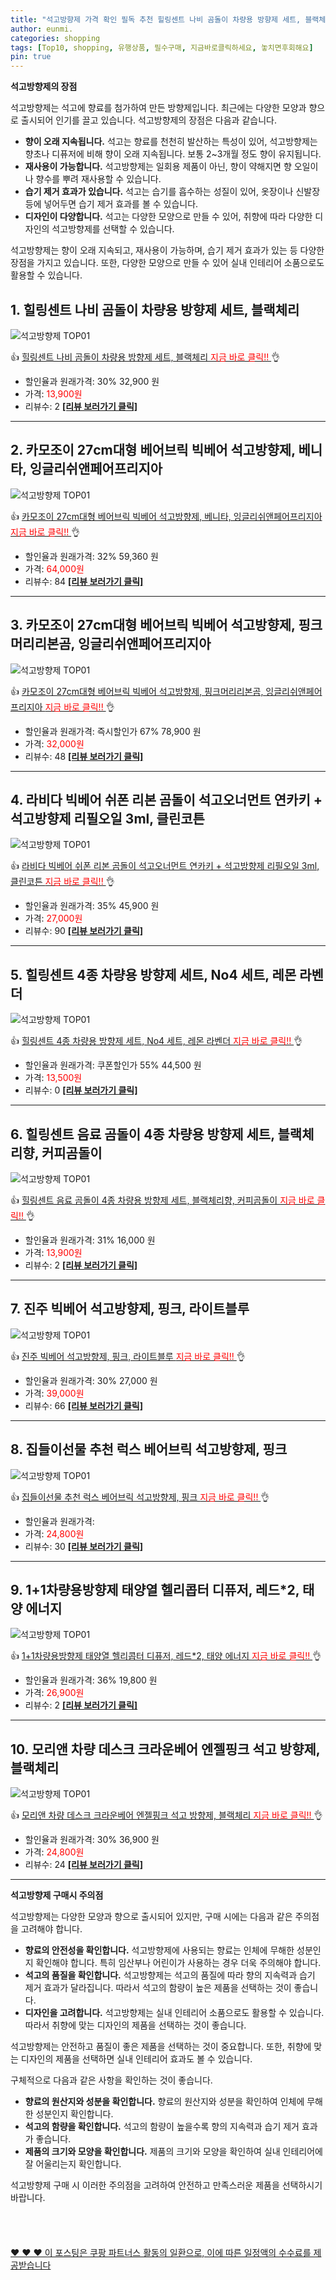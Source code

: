 ```yaml
---
title: "석고방향제 가격 확인 필독 추천 힐링센트 나비 곰돌이 차량용 방향제 세트, 블랙체리 비교 장점 구매가이드"
author: eunmi.
categories: shopping
tags: [Top10, shopping, 유행상품, 필수구매, 지금바로클릭하세요, 놓치면후회해요]
pin: true
---
```

**석고방향제의 장점**

석고방향제는 석고에 향료를 첨가하여 만든 방향제입니다. 최근에는 다양한 모양과 향으로 출시되어 인기를 끌고 있습니다. 석고방향제의 장점은 다음과 같습니다.

* **향이 오래 지속됩니다.** 석고는 향료를 천천히 발산하는 특성이 있어, 석고방향제는 향초나 디퓨저에 비해 향이 오래 지속됩니다. 보통 2~3개월 정도 향이 유지됩니다.
* **재사용이 가능합니다.** 석고방향제는 일회용 제품이 아닌, 향이 약해지면 향 오일이나 향수를 뿌려 재사용할 수 있습니다.
* **습기 제거 효과가 있습니다.** 석고는 습기를 흡수하는 성질이 있어, 옷장이나 신발장 등에 넣어두면 습기 제거 효과를 볼 수 있습니다.
* **디자인이 다양합니다.** 석고는 다양한 모양으로 만들 수 있어, 취향에 따라 다양한 디자인의 석고방향제를 선택할 수 있습니다.

석고방향제는 향이 오래 지속되고, 재사용이 가능하며, 습기 제거 효과가 있는 등 다양한 장점을 가지고 있습니다. 또한, 다양한 모양으로 만들 수 있어 실내 인테리어 소품으로도 활용할 수 있습니다.

   

## 1. 힐링센트 나비 곰돌이 차량용 방향제 세트, 블랙체리

![석고방향제 TOP01](https://thumbnail7.coupangcdn.com/thumbnails/remote/230x230ex/image/vendor_inventory/21cb/66ae3153c7669dc6c9ea85aea791e32531bbd53be3c34763298ac5fc2e70.JPG)


👍 [힐링센트 나비 곰돌이 차량용 방향제 세트, 블랙체리 <font color=red> 지금 바로 클릭!! </font> ](https://link.coupang.com/re/AFFSDP?lptag=AF3617701&subid=GithubCoopas&pageKey=7687235705&traceid=V0-153&itemId=20547121919&vendorItemId=78075181358) 👌 


- 할인율과 원래가격: 30%  32,900   원
- 가격: <span style='color:red'>13,900원</span>
- 리뷰수: 2  [**[리뷰 보러가기 클릭]**](https://link.coupang.com/re/AFFSDP?lptag=AF3617701&subid=GithubCoopas&pageKey=7687235705&traceid=V0-153&itemId=20547121919&vendorItemId=78075181358)

---


   

## 2. 카모조이 27cm대형 베어브릭 빅베어 석고방향제, 베니타, 잉글리쉬앤페어프리지아

![석고방향제 TOP01](https://thumbnail7.coupangcdn.com/thumbnails/remote/230x230ex/image/vendor_inventory/3d75/35e3c385f912807f7eae8999bf058dac9ebaaa879b37525748313333b351.JPG)


👍 [카모조이 27cm대형 베어브릭 빅베어 석고방향제, 베니타, 잉글리쉬앤페어프리지아 <font color=red> 지금 바로 클릭!! </font> ](https://link.coupang.com/re/AFFSDP?lptag=AF3617701&subid=GithubCoopas&pageKey=7545030438&traceid=V0-153&itemId=19843309105&vendorItemId=86944773147) 👌 


- 할인율과 원래가격: 32%  59,360   원
- 가격: <span style='color:red'>64,000원</span>
- 리뷰수: 84  [**[리뷰 보러가기 클릭]**](https://link.coupang.com/re/AFFSDP?lptag=AF3617701&subid=GithubCoopas&pageKey=7545030438&traceid=V0-153&itemId=19843309105&vendorItemId=86944773147)

---


   

## 3. 카모조이 27cm대형 베어브릭 빅베어 석고방향제, 핑크머리리본곰, 잉글리쉬앤페어프리지아

![석고방향제 TOP01](https://thumbnail7.coupangcdn.com/thumbnails/remote/230x230ex/image/vendor_inventory/0b93/6f028741ccc683b9a0dc14b4c177b134e8c758db2008383547bc20195d6c.jpg)


👍 [카모조이 27cm대형 베어브릭 빅베어 석고방향제, 핑크머리리본곰, 잉글리쉬앤페어프리지아 <font color=red> 지금 바로 클릭!! </font> ](https://link.coupang.com/re/AFFSDP?lptag=AF3617701&subid=GithubCoopas&pageKey=7524175461&traceid=V0-153&itemId=19740623316&vendorItemId=86844346978) 👌 


- 할인율과 원래가격: 즉시할인가 67%  78,900   원
- 가격: <span style='color:red'>32,000원</span>
- 리뷰수: 48  [**[리뷰 보러가기 클릭]**](https://link.coupang.com/re/AFFSDP?lptag=AF3617701&subid=GithubCoopas&pageKey=7524175461&traceid=V0-153&itemId=19740623316&vendorItemId=86844346978)

---


   

## 4. 라비다 빅베어 쉬폰 리본 곰돌이 석고오너먼트 연카키 + 석고방향제 리필오일 3ml, 클린코튼

![석고방향제 TOP01](https://thumbnail9.coupangcdn.com/thumbnails/remote/230x230ex/image/rs_quotation_api/c3eckeuf/8eee8c3034944136a20e746226f46583.jpg)


👍 [라비다 빅베어 쉬폰 리본 곰돌이 석고오너먼트 연카키 + 석고방향제 리필오일 3ml, 클린코튼 <font color=red> 지금 바로 클릭!! </font> ](https://link.coupang.com/re/AFFSDP?lptag=AF3617701&subid=GithubCoopas&pageKey=6398051058&traceid=V0-153&itemId=13669764429&vendorItemId=80921823511) 👌 


- 할인율과 원래가격: 35%  45,900   원
- 가격: <span style='color:red'>27,000원</span>
- 리뷰수: 90  [**[리뷰 보러가기 클릭]**](https://link.coupang.com/re/AFFSDP?lptag=AF3617701&subid=GithubCoopas&pageKey=6398051058&traceid=V0-153&itemId=13669764429&vendorItemId=80921823511)

---


   

## 5. 힐링센트 4종 차량용 방향제 세트, No4 세트, 레몬 라벤더

![석고방향제 TOP01](https://thumbnail10.coupangcdn.com/thumbnails/remote/230x230ex/image/vendor_inventory/237d/c26f80e9f30d9caf722c9b950b175ff7e42b5f2897767c8f585ee7c3cd5d.jpg)


👍 [힐링센트 4종 차량용 방향제 세트, No4 세트, 레몬 라벤더 <font color=red> 지금 바로 클릭!! </font> ](https://link.coupang.com/re/AFFSDP?lptag=AF3617701&subid=GithubCoopas&pageKey=7687246626&traceid=V0-153&itemId=20547179802&vendorItemId=86648888212) 👌 


- 할인율과 원래가격: 쿠폰할인가 55%  44,500   원
- 가격: <span style='color:red'>13,500원</span>
- 리뷰수: 0  [**[리뷰 보러가기 클릭]**](https://link.coupang.com/re/AFFSDP?lptag=AF3617701&subid=GithubCoopas&pageKey=7687246626&traceid=V0-153&itemId=20547179802&vendorItemId=86648888212)

---


   

## 6. 힐링센트 음료 곰돌이 4종 차량용 방향제 세트, 블랙체리향, 커피곰돌이

![석고방향제 TOP01](https://thumbnail10.coupangcdn.com/thumbnails/remote/230x230ex/image/vendor_inventory/cfd1/b93904064fe9303324ee0e2e9f0a197b66e26d9bacfcdff43c54dfdd8c6e.jpg)


👍 [힐링센트 음료 곰돌이 4종 차량용 방향제 세트, 블랙체리향, 커피곰돌이 <font color=red> 지금 바로 클릭!! </font> ](https://link.coupang.com/re/AFFSDP?lptag=AF3617701&subid=GithubCoopas&pageKey=7687237298&traceid=V0-153&itemId=20547130478&vendorItemId=85965164605) 👌 


- 할인율과 원래가격: 31%  16,000   원
- 가격: <span style='color:red'>13,900원</span>
- 리뷰수: 2  [**[리뷰 보러가기 클릭]**](https://link.coupang.com/re/AFFSDP?lptag=AF3617701&subid=GithubCoopas&pageKey=7687237298&traceid=V0-153&itemId=20547130478&vendorItemId=85965164605)

---


   

## 7. 진주 빅베어 석고방향제, 핑크, 라이트블루

![석고방향제 TOP01](https://thumbnail8.coupangcdn.com/thumbnails/remote/230x230ex/image/vendor_inventory/163c/2727f59e7855b782b58a98304f0f20a59d07549d8ff70981ce2a4c330731.jpg)


👍 [진주 빅베어 석고방향제, 핑크, 라이트블루 <font color=red> 지금 바로 클릭!! </font> ](https://link.coupang.com/re/AFFSDP?lptag=AF3617701&subid=GithubCoopas&pageKey=6532746766&traceid=V0-153&itemId=14515767931&vendorItemId=81758634525) 👌 


- 할인율과 원래가격: 30%  27,000   원
- 가격: <span style='color:red'>39,000원</span>
- 리뷰수: 66  [**[리뷰 보러가기 클릭]**](https://link.coupang.com/re/AFFSDP?lptag=AF3617701&subid=GithubCoopas&pageKey=6532746766&traceid=V0-153&itemId=14515767931&vendorItemId=81758634525)

---


   

## 8. 집들이선물 추천 럭스 베어브릭 석고방향제, 핑크

![석고방향제 TOP01](https://thumbnail7.coupangcdn.com/thumbnails/remote/230x230ex/image/vendor_inventory/3ab6/2ee9a00285dbb5a5e9c194082e60c60b0dc00caac3ec02ae8487609670b1.jpg)


👍 [집들이선물 추천 럭스 베어브릭 석고방향제, 핑크 <font color=red> 지금 바로 클릭!! </font> ](https://link.coupang.com/re/AFFSDP?lptag=AF3617701&subid=GithubCoopas&pageKey=7508593542&traceid=V0-153&itemId=19669442892&vendorItemId=87097181272) 👌 


- 할인율과 원래가격: 
- 가격: <span style='color:red'>24,800원</span>
- 리뷰수: 30  [**[리뷰 보러가기 클릭]**](https://link.coupang.com/re/AFFSDP?lptag=AF3617701&subid=GithubCoopas&pageKey=7508593542&traceid=V0-153&itemId=19669442892&vendorItemId=87097181272)

---


   

## 9. 1+1차량용방향제 태양열 헬리콥터 디퓨저, 레드*2, 태양 에너지

![석고방향제 TOP01](https://thumbnail10.coupangcdn.com/thumbnails/remote/230x230ex/image/vendor_inventory/16a9/bee7a7a210d0d251c3a5678c923e83823ab98150fa1e9369abe235b162ce.jpg)


👍 [1+1차량용방향제 태양열 헬리콥터 디퓨저, 레드*2, 태양 에너지 <font color=red> 지금 바로 클릭!! </font> ](https://link.coupang.com/re/AFFSDP?lptag=AF3617701&subid=GithubCoopas&pageKey=7685875130&traceid=V0-153&itemId=20539673837&vendorItemId=87616299972) 👌 


- 할인율과 원래가격: 36%  19,800   원
- 가격: <span style='color:red'>26,900원</span>
- 리뷰수: 2  [**[리뷰 보러가기 클릭]**](https://link.coupang.com/re/AFFSDP?lptag=AF3617701&subid=GithubCoopas&pageKey=7685875130&traceid=V0-153&itemId=20539673837&vendorItemId=87616299972)

---


   

## 10. 모리앤 차량 데스크 크라운베어 엔젤핑크 석고 방향제, 블랙체리

![석고방향제 TOP01](https://thumbnail6.coupangcdn.com/thumbnails/remote/230x230ex/image/rs_quotation_api/5qcwbsmr/0d8ddb65a9c04d758551282241809cab.jpg)


👍 [모리앤 차량 데스크 크라운베어 엔젤핑크 석고 방향제, 블랙체리 <font color=red> 지금 바로 클릭!! </font> ](https://link.coupang.com/re/AFFSDP?lptag=AF3617701&subid=GithubCoopas&pageKey=7543583497&traceid=V0-153&itemId=19836569078&vendorItemId=86938201424) 👌 


- 할인율과 원래가격: 30%  36,900   원
- 가격: <span style='color:red'>24,800원</span>
- 리뷰수: 24  [**[리뷰 보러가기 클릭]**](https://link.coupang.com/re/AFFSDP?lptag=AF3617701&subid=GithubCoopas&pageKey=7543583497&traceid=V0-153&itemId=19836569078&vendorItemId=86938201424)

---
**석고방향제 구매시 주의점**

석고방향제는 다양한 모양과 향으로 출시되어 있지만, 구매 시에는 다음과 같은 주의점을 고려해야 합니다.

* **향료의 안전성을 확인합니다.** 석고방향제에 사용되는 향료는 인체에 무해한 성분인지 확인해야 합니다. 특히 임산부나 어린이가 사용하는 경우 더욱 주의해야 합니다.
* **석고의 품질을 확인합니다.** 석고방향제는 석고의 품질에 따라 향의 지속력과 습기 제거 효과가 달라집니다. 따라서 석고의 함량이 높은 제품을 선택하는 것이 좋습니다.
* **디자인을 고려합니다.** 석고방향제는 실내 인테리어 소품으로도 활용할 수 있습니다. 따라서 취향에 맞는 디자인의 제품을 선택하는 것이 좋습니다.

석고방향제는 안전하고 품질이 좋은 제품을 선택하는 것이 중요합니다. 또한, 취향에 맞는 디자인의 제품을 선택하면 실내 인테리어 효과도 볼 수 있습니다.

구체적으로 다음과 같은 사항을 확인하는 것이 좋습니다.

* **향료의 원산지와 성분을 확인합니다.** 향료의 원산지와 성분을 확인하여 인체에 무해한 성분인지 확인합니다.
* **석고의 함량을 확인합니다.** 석고의 함량이 높을수록 향의 지속력과 습기 제거 효과가 좋습니다.
* **제품의 크기와 모양을 확인합니다.** 제품의 크기와 모양을 확인하여 실내 인테리어에 잘 어울리는지 확인합니다.

석고방향제 구매 시 이러한 주의점을 고려하여 안전하고 만족스러운 제품을 선택하시기 바랍니다.<br><br><br><br><br> [ ❤ ❤ ❤ 이 포스팅은 쿠팡 파트너스 활동의 일환으로, 이에 따른 일정액의 수수료를 제공받습니다](https://link.coupang.com/a/bcEFyh)